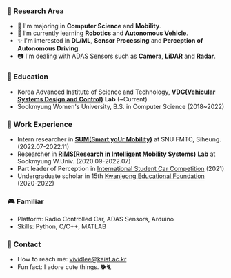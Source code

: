 
### 🔖 Research Area
- 🏫 I'm majoring in **Computer Science** and **Mobility**.
- 🚗 I’m currently learning **Robotics** and **Autonomous Vehicle**.
- ✨ I'm interested in **DL/ML**, **Sensor Processing** and **Perception of Autonomous Driving**.
- 📷 I'm dealing with ADAS Sensors such as **Camera**, **LiDAR** and **Radar**.

### 🏫 Education
- Korea Advanced Institute of Science and Technology, [**VDC(Vehicular Systems Design and Control)**](http://vdclab.kaist.ac.kr/) **Lab** (~Current)
- Sookmyung Women's University, B.S. in Computer Science (2018~2022)

### 🔑 Work Experience
- Intern researcher in [**SUM(Smart yoUr Mobility)**](http://www.smobi.ai/) at SNU FMTC, Siheung. (2022.07-2022.11)
- Researcher in [**RiMS(Research in Intelligent Mobility Systems)**](https://sites.google.com/view/drshin/home) **Lab** at Sookmyung W.Univ. (2020.09-2022.07)
- Part leader of Perception in [International Student Car Competition](http://kasa.hihompy.co.kr/cev/index.php) (2021)
- Undergraduate scholar in 15th [Kwanjeong Educational Foundation](http://www.ikef.or.kr/) (2020-2022)


### 🎮 Familiar
- Platform: Radio Controlled Car, ADAS Sensors, Arduino
- Skills: Python, C/C++, MATLAB



### 📩 Contact

- How to reach me: vividlee@kaist.ac.kr
- Fun fact: I adore cute things. 🐕🐈
